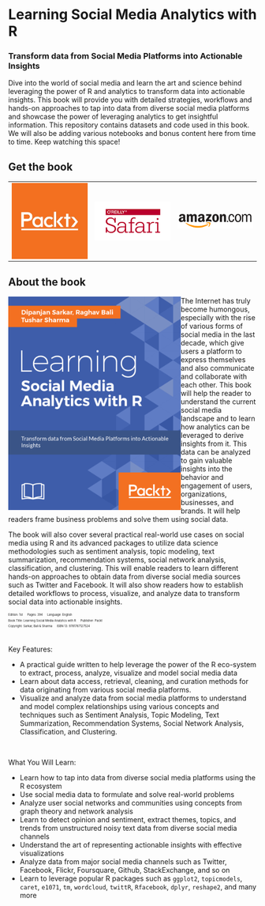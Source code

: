 # Learning Social Media Analytics with R
### Transform data from Social Media Platforms into Actionable Insights

Dive into the world of social media and learn the art and science behind leveraging the power of R and analytics to transform data into actionable insights. This book will provide you with detailed strategies, workflows and hands-on approaches to tap into data from diverse social media platforms and showcase the power of leveraging analytics to get insightful information. This repository contains datasets and code used in this book. We will also be adding various notebooks and bonus content here from time to time. Keep watching this space!


## Get the book
<table style="width:100%" >
  <tr>
    <td><a target="_blank" href="https://www.packtpub.com/big-data-and-business-intelligence/learning-social-media-analytics-r">
    <img src="./image_gallery/packt_logo.png" alt="packt" align="left"/>
    </a></td>
    <td><a target="_blank" href="https://www.safaribooksonline.com/library/view/learning-social-media/9781787127524/">
    <img src="./image_gallery/safari_logo.png" alt="safari" align="left"/>
    </a></td>
    <td><a target="_blank" href="https://www.amazon.com/Learning-Social-Media-Analytics-R/dp/1787127524/ref=sr_1_1?ie=UTF8&qid=1498661417&sr=8-1&keywords=learning+social+media+analytics+with+r">
      <img src="./image_gallery/amazon_logo.png" alt="amazon" align="left"/>
    </a></td>
  </tr>
</table>

## About the book
<a target="_blank" href="#">
  <img src="./image_gallery/front_cover.png" alt="Book Cover" width="350" align="left"/>
</a>
The Internet has truly become humongous, especially with the rise of various forms of social media in the last decade, which give users a platform to express themselves and also communicate and collaborate with each other. This book will help the reader to understand the current social media landscape and to learn how analytics can be leveraged to derive insights from it. This data can be analyzed to gain valuable insights into the behavior and engagement of users, organizations, businesses, and brands. It will help readers frame business problems and solve them using social data.

The book will also cover several practical real-world use cases on social media using R and its advanced packages to utilize data science methodologies such as sentiment analysis, topic modeling, text summarization, recommendation systems, social network analysis, classification, and clustering. This will enable readers to learn different hands-on approaches to obtain data from diverse social media sources such as Twitter and Facebook. It will also show readers how to establish detailed workflows to process, visualize, and analyze data to transform social data into actionable insights.

<div style='font-size:0.5em;'><sup>
Edition: 1st &emsp; Pages: 394 &emsp; Language: English<br/>
Book Title: Learning Social Media Analytics with R &emsp; Publisher: Packt<br/>
Copyright: Sarkar, Bali & Sharma &emsp; ISBN 13: 9781787127524<br/>
</div>


<br/>

Key Features:
 - A practical guide written to help leverage the power of the R eco-system to extract, process, analyze, visualize and model social media data
 - Learn about data access, retrieval, cleaning, and curation methods for data originating from various social media platforms.
 - Visualize and analyze data from social media platforms to understand and model complex relationships using various concepts and techniques such as Sentiment Analysis, Topic Modeling, Text Summarization, Recommendation Systems, Social Network Analysis, Classification, and Clustering.

<br/>

What You Will Learn:
 - Learn how to tap into data from diverse social media platforms using the R ecosystem
 - Use social media data to formulate and solve real-world problems
 - Analyze user social networks and communities using concepts from graph theory and network analysis
 - Learn to detect opinion and sentiment, extract themes, topics, and trends from unstructured noisy text data from diverse social media channels
 - Understand the art of representing actionable insights with effective visualizations
 - Analyze data from major social media channels such as Twitter, Facebook, Flickr, Foursquare, Github, StackExchange, and so on
 - Learn to leverage popular R packages such as `ggplot2`, `topicmodels`, `caret`, `e1071`, `tm`, `wordcloud`, `twittR`, `Rfacebook`, `dplyr`, `reshape2`, and many more
